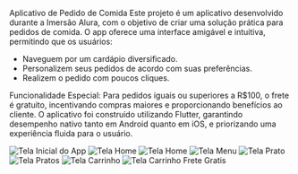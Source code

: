 Aplicativo de Pedido de Comida
Este projeto é um aplicativo desenvolvido durante a Imersão Alura, com o objetivo de criar uma solução prática para pedidos de comida. O app oferece uma interface amigável e intuitiva, permitindo que os usuários:
- Naveguem por um cardápio diversificado.
- Personalizem seus pedidos de acordo com suas preferências.
- Realizem o pedido com poucos cliques.

Funcionalidade Especial: Para pedidos iguais ou superiores a R$100, o frete é gratuito, incentivando compras maiores e proporcionando benefícios ao cliente.
O aplicativo foi construído utilizando Flutter, garantindo desempenho nativo tanto em Android quanto em iOS, e priorizando uma experiência fluida para o usuário.

![Tela Inicial do App](assets/screenshots/primeira_tela.png)
![Tela Home](assets/screenshots/tela_home.png)
![Tela Home](assets/screenshots/tela_home_2.png)
![Tela Menu](assets/screenshots/menu.png)
![Tela Prato](assets/screenshots/prato.png)
![Tela Pratos](assets/screenshots/pratos.png)
![Tela Carrinho](assets/screenshots/carrinho-1.png)
![Tela Carrinho Frete Gratis](assets/screenshots/carrinho-2.png)
